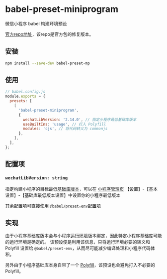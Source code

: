 # babel-preset-miniprogram

微信小程序 babel 构建环境预设

[官方repo地址](https://github.com/wechat-miniprogram/babel-preset-miniprogram)，该repo是官方包的修复版本。

## 安装

```bash
npm install --save-dev babel-preset-mp
```

## 使用

```javascript
// babel.config.js
module.exports = {
  presets: [
    [
      'babel-preset-miniprogram',
      {
        wechatLibVersion: '2.14.0', // 指定小程序最低基础库版本
        useBuiltIns: 'usage', // 打入 Polyfill
        modules: 'cjs', // 将代码转义为 commonjs
      },
    ],
  ],
};
```

## 配置项

### `wechatLibVersion: string`
指定构建小程序的目标最低[基础库版本](https://developers.weixin.qq.com/miniprogram/dev/framework/client-lib/version.html)，可以在 [小程序管理页](https://mp.weixin.qq.com/) 【设置】-【基本设置】-【基础库最低版本设置】中设置你的小程序最低版本

其余配置项可直接使用 [`@babel/preset-env`配置项](https://babeljs.io/docs/en/babel-preset-env#options)

## 实现

由于小程序基础库版本会与小程序[运行环境](https://developers.weixin.qq.com/miniprogram/dev/framework/runtime/env.html)版本绑定，因此特定小程序基础库可能的运行环境是确定的。
该预设便是利用该信息，只将运行环境必要的转义和 Polyfill 设置给 `@babel/preset-env`，从而尽可能减少编译处理和小程序代码体积。

另外由于小程序基础库本身自带了一个 [Polyfill](https://developers.weixin.qq.com/miniprogram/dev/framework/runtime/js-support.html)，该预设也会避免打入不必要的 Polyfill。
